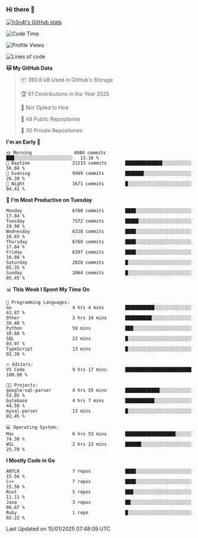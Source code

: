 ### Hi there 👋

[![h3n4l's GitHub stats](https://github-readme-stats.vercel.app/api?username=h3n4l&count_private=true&show_icons=true&theme=radical)](https://github.com/h3n4l/github-readme-stats)

<!--START_SECTION:waka-->
![Code Time](http://img.shields.io/badge/Code%20Time-2%2C050%20hrs%205%20mins-blue)

![Profile Views](http://img.shields.io/badge/Profile%20Views-0-blue)

![Lines of code](https://img.shields.io/badge/From%20Hello%20World%20I%27ve%20Written-15.3%20million%20lines%20of%20code-blue)

**🐱 My GitHub Data** 

> 📦 390.6 kB Used in GitHub's Storage 
 > 
> 🏆 61 Contributions in the Year 2025
 > 
> 🚫 Not Opted to Hire
 > 
> 📜 48 Public Repositories 
 > 
> 🔑 30 Private Repositories 
 > 
**I'm an Early 🐤** 

```text
🌞 Morning                4988 commits        ███░░░░░░░░░░░░░░░░░░░░░░   13.16 % 
🌆 Daytime                21233 commits       ██████████████░░░░░░░░░░░   56.04 % 
🌃 Evening                9999 commits        ███████░░░░░░░░░░░░░░░░░░   26.39 % 
🌙 Night                  1671 commits        █░░░░░░░░░░░░░░░░░░░░░░░░   04.41 % 
```
📅 **I'm Most Productive on Tuesday** 

```text
Monday                   6760 commits        ████░░░░░░░░░░░░░░░░░░░░░   17.84 % 
Tuesday                  7572 commits        █████░░░░░░░░░░░░░░░░░░░░   19.98 % 
Wednesday                6310 commits        ████░░░░░░░░░░░░░░░░░░░░░   16.65 % 
Thursday                 6760 commits        ████░░░░░░░░░░░░░░░░░░░░░   17.84 % 
Friday                   6397 commits        ████░░░░░░░░░░░░░░░░░░░░░   16.88 % 
Saturday                 2028 commits        █░░░░░░░░░░░░░░░░░░░░░░░░   05.35 % 
Sunday                   2064 commits        █░░░░░░░░░░░░░░░░░░░░░░░░   05.45 % 
```


📊 **This Week I Spent My Time On** 

```text
💬 Programming Languages: 
Go                       4 hrs 4 mins        ███████████░░░░░░░░░░░░░░   43.87 % 
Other                    3 hrs 34 mins       ██████████░░░░░░░░░░░░░░░   38.48 % 
Python                   59 mins             ███░░░░░░░░░░░░░░░░░░░░░░   10.60 % 
SQL                      22 mins             █░░░░░░░░░░░░░░░░░░░░░░░░   03.97 % 
TypeScript               13 mins             █░░░░░░░░░░░░░░░░░░░░░░░░   02.39 % 

🔥 Editors: 
VS Code                  9 hrs 17 mins       █████████████████████████   100.00 % 

🐱‍💻 Projects: 
google-sql-parser        4 hrs 55 mins       █████████████░░░░░░░░░░░░   53.05 % 
bytebase                 4 hrs 7 mins        ███████████░░░░░░░░░░░░░░   44.50 % 
mysql-parser             13 mins             █░░░░░░░░░░░░░░░░░░░░░░░░   02.45 % 

💻 Operating System: 
Mac                      6 hrs 53 mins       ███████████████████░░░░░░   74.30 % 
WSL                      2 hrs 23 mins       ██████░░░░░░░░░░░░░░░░░░░   25.70 % 
```

**I Mostly Code in Go** 

```text
ANTLR                    7 repos             ████░░░░░░░░░░░░░░░░░░░░░   15.56 % 
C++                      7 repos             ████░░░░░░░░░░░░░░░░░░░░░   15.56 % 
Rust                     5 repos             ███░░░░░░░░░░░░░░░░░░░░░░   11.11 % 
Java                     3 repos             ██░░░░░░░░░░░░░░░░░░░░░░░   06.67 % 
Ruby                     1 repo              █░░░░░░░░░░░░░░░░░░░░░░░░   02.22 % 
```




 Last Updated on 15/01/2025 07:48:09 UTC
<!--END_SECTION:waka-->

